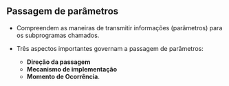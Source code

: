 ## Passagem de parâmetros 

- Compreendem as maneiras de transmitir informações (parâmetros) para os subprogramas chamados.

- Três aspectos importantes governam a passagem de parâmetros:
    - **Direção da passagem**
    - **Mecanismo de implementação**
    - **Momento de Ocorrência**.
